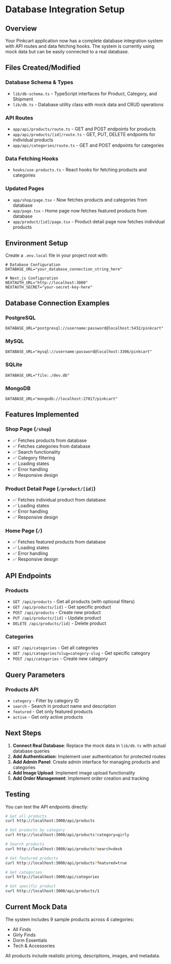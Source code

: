 # Database Integration Setup

## Overview
Your Pinkcart application now has a complete database integration system with API routes and data fetching hooks. The system is currently using mock data but can be easily connected to a real database.

## Files Created/Modified

### Database Schema & Types
- `lib/db-schema.ts` - TypeScript interfaces for Product, Category, and Shipment
- `lib/db.ts` - Database utility class with mock data and CRUD operations

### API Routes
- `app/api/products/route.ts` - GET and POST endpoints for products
- `app/api/products/[id]/route.ts` - GET, PUT, DELETE endpoints for individual products
- `app/api/categories/route.ts` - GET and POST endpoints for categories

### Data Fetching Hooks
- `hooks/use-products.ts` - React hooks for fetching products and categories

### Updated Pages
- `app/shop/page.tsx` - Now fetches products and categories from database
- `app/page.tsx` - Home page now fetches featured products from database
- `app/product/[id]/page.tsx` - Product detail page now fetches individual products

## Environment Setup

Create a `.env.local` file in your project root with:

```env
# Database Configuration
DATABASE_URL="your_database_connection_string_here"

# Next.js Configuration
NEXTAUTH_URL="http://localhost:3000"
NEXTAUTH_SECRET="your-secret-key-here"
```

## Database Connection Examples

### PostgreSQL
```env
DATABASE_URL="postgresql://username:password@localhost:5432/pinkcart"
```

### MySQL
```env
DATABASE_URL="mysql://username:password@localhost:3306/pinkcart"
```

### SQLite
```env
DATABASE_URL="file:./dev.db"
```

### MongoDB
```env
DATABASE_URL="mongodb://localhost:27017/pinkcart"
```

## Features Implemented

### Shop Page (`/shop`)
- ✅ Fetches products from database
- ✅ Fetches categories from database
- ✅ Search functionality
- ✅ Category filtering
- ✅ Loading states
- ✅ Error handling
- ✅ Responsive design

### Product Detail Page (`/product/[id]`)
- ✅ Fetches individual product from database
- ✅ Loading states
- ✅ Error handling
- ✅ Responsive design

### Home Page (`/`)
- ✅ Fetches featured products from database
- ✅ Loading states
- ✅ Error handling
- ✅ Responsive design

## API Endpoints

### Products
- `GET /api/products` - Get all products (with optional filters)
- `GET /api/products/[id]` - Get specific product
- `POST /api/products` - Create new product
- `PUT /api/products/[id]` - Update product
- `DELETE /api/products/[id]` - Delete product

### Categories
- `GET /api/categories` - Get all categories
- `GET /api/categories?slug=category-slug` - Get specific category
- `POST /api/categories` - Create new category

## Query Parameters

### Products API
- `category` - Filter by category ID
- `search` - Search in product name and description
- `featured` - Get only featured products
- `active` - Get only active products

## Next Steps

1. **Connect Real Database**: Replace the mock data in `lib/db.ts` with actual database queries
2. **Add Authentication**: Implement user authentication for protected routes
3. **Add Admin Panel**: Create admin interface for managing products and categories
4. **Add Image Upload**: Implement image upload functionality
5. **Add Order Management**: Implement order creation and tracking

## Testing

You can test the API endpoints directly:

```bash
# Get all products
curl http://localhost:3000/api/products

# Get products by category
curl http://localhost:3000/api/products?category=girly

# Search products
curl http://localhost:3000/api/products?search=desk

# Get featured products
curl http://localhost:3000/api/products?featured=true

# Get categories
curl http://localhost:3000/api/categories

# Get specific product
curl http://localhost:3000/api/products/1
```

## Current Mock Data

The system includes 9 sample products across 4 categories:
- All Finds
- Girly Finds  
- Dorm Essentials
- Tech & Accessories

All products include realistic pricing, descriptions, images, and metadata.
